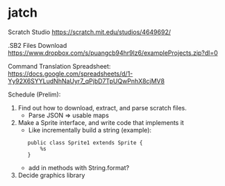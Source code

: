# jatch

Scratch Studio
https://scratch.mit.edu/studios/4649692/

.SB2 Files Download
https://www.dropbox.com/s/puangcb94hr9lz6/exampleProjects.zip?dl=0

Command Translation Spreadsheet:
https://docs.google.com/spreadsheets/d/1-Yy92X6SYYLudNhNaUyr7_qPjbD7TpUQwPnhX8cjMV8

Schedule (Prelim):

 1. Find out how to download, extract, and parse scratch files.
    - Parse JSON => usable maps
 2. Make a Sprite interface, and write code that implements it
    - Like incrementally build a string (example):
    ```
       public class Sprite1 extends Sprite {
           %s
       }
    ```
    - add in methods with String.format?
 3. Decide graphics library
